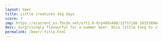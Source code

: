 ```yaml
---
layout: beer
title: Little creatures dog days
score: 7
img: https://scontent.xx.fbcdn.net/v/t1.0-0/p480x480/12717186_10153890415423745_6451428281725925044_n.jpg?oh=f8b9ee05332fcbb08d019de4a9c8f6a2&oe=588ECE32
desc: Surprisingly flavourful for a summer beer. Nice little tang to it
permalink: /beer/:title.html
---
```

